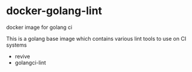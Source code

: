 # docker-golang-lint
docker image for golang ci


This is a golang base image which contains various lint tools to use on CI systems

* revive
* golangci-lint 
